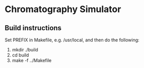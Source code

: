 # Chromatography Simulator

## Build instructions

Set PREFIX in Makefile, e.g. /usr/local, and then do the following:

1. mkdir ./build
2. cd build
3. make -f ../Makefile
